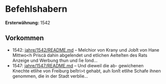 # Befehlshabern

**Ersterwähnung:** 1542

## Vorkommen
- 1542: [jahre/1542/README.md](../jahre/1542/README.md) – Melchior von Krany und Jobſt von
Hane Mittwo<h Priscä dahin abgeſendet und etlichen
Aelteſten des Rats Anzeige und Werbung thun und ſie
ſond...
- 1547: [jahre/1547/README.md](../jahre/1547/README.md) – Und dieweil die ab-
gewichenen Knechte etlihe von Freiburg beſtri>t gehabt,
auh ſonſt etlihe Schafe ihnen genommen, die in der
Stadt verblie...
